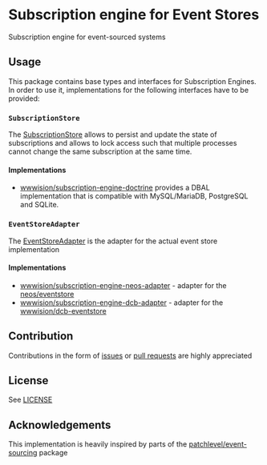 # Subscription engine for Event Stores

Subscription engine for event-sourced systems

## Usage

This package contains base types and interfaces for Subscription Engines.
In order to use it, implementations for the following interfaces have to be provided:

### `SubscriptionStore`

The [SubscriptionStore](./src/Store/SubscriptionStore.php) allows to persist and update the state of subscriptions and allows to lock access such that multiple processes cannot change the same subscription at the same time.

#### Implementations

- [wwwision/subscription-engine-doctrine](https://packagist.org/packages/wwwision/subscription-engine-doctrine) provides a DBAL implementation that is compatible with MySQL/MariaDB, PostgreSQL and SQLite.

### `EventStoreAdapter`

The [EventStoreAdapter](./src/EventStore/EventStoreAdapter.php) is the adapter for the actual event store implementation

#### Implementations

- [wwwision/subscription-engine-neos-adapter](https://packagist.org/packages/wwwision/subscription-engine-neos-adapter) - adapter for the [neos/eventstore](https://packagist.org/packages/neos/eventstore)
- [wwwision/subscription-engine-dcb-adapter](https://packagist.org/packages/wwwision/subscription-engine-dcb-adapter) - adapter for the [wwwision/dcb-eventstore](https://packagist.org/packages/wwwision/dcb-eventstore)

## Contribution

Contributions in the form of [issues](https://github.com/bwaidelich/subscription-engine/issues) or [pull requests](https://github.com/bwaidelich/subscription-engine/pulls) are highly appreciated

## License

See [LICENSE](./LICENSE)

## Acknowledgements

This implementation is heavily inspired by parts of the [patchlevel/event-sourcing](https://packagist.org/packages/patchlevel/event-sourcing) package
